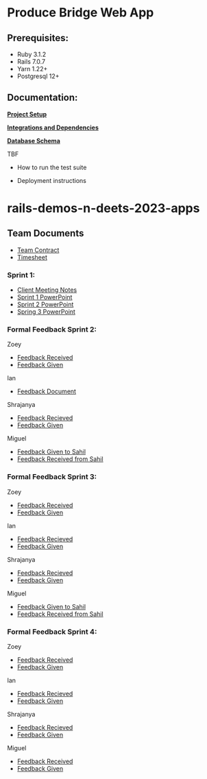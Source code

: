 # Produce Bridge Web App
## Prerequisites:

* Ruby 3.1.2
* Rails 7.0.7
* Yarn 1.22+
* Postgresql 12+

## Documentation:
**[Project Setup](docs/SETUP.md)**  

**[Integrations and Dependencies](docs/INTEGRATIONS_AND_DEPENDENCIES.md)**  

**[Database Schema](docs/DATABASE.md)**  

TBF
* How to run the test suite

* Deployment instructions

# rails-demos-n-deets-2023-apps

## Team Documents  
- [Team Contract](https://docs.google.com/document/d/1tbXNmJYMwqdHkcjde1XJgG0GoCiBV2WF23c4c5wI3Uo/edit?usp=sharing)  
- [Timesheet](https://docs.google.com/spreadsheets/d/1dJXsHF3kowoHCIZ-x002uTObKGMw5I6yy0T6vUkryiU/edit?usp=sharing)

### Sprint 1:
- [Client Meeting Notes](https://docs.google.com/document/d/1rnDvy-J9P4LLmWhArj9_jK88GR9zHlzzvr66PJ88IZQ/edit?usp=sharing)
- [Sprint 1 PowerPoint](https://docs.google.com/presentation/d/1hQm6K4JT6_8Kl99qty4n2GjstrvuQ2J7gzIyzNmsQ6g/edit?usp=sharing)
- [Sprint 2 PowerPoint](https://docs.google.com/presentation/d/1oUVSVruqjbTr0w7JDdiKnXV5gTHb1A24FN-XmMKcD9k/edit?usp=sharing)
- [Spring 3 PowerPoint](https://docs.google.com/presentation/d/1_jeRHJWTzHv9-ywIYHcph0_2OJndtafJgjKscUIAyKI/edit?usp=sharing)

### Formal Feedback Sprint 2:

Zoey 
- [Feedback Received](https://docs.google.com/document/d/1bqyxbz58GqLg867TAtdcJ3SKIr6SRxfT3AE8l6RmpB0/edit?usp=sharing) 
- [Feedback Given](https://docs.google.com/document/d/1UgLT_ZOWkXmXBVO1pMGU03Vv06oN3tTjohiBYkXbovU/edit?usp=sharing)

Ian
- [Feedback Document](https://docs.google.com/document/d/1mOw7n157-HAjHv0Ygya1_LNJpgXFAq4BNOGXU2Poobg/edit?tab=t.0)

Shrajanya
- [Feedback Recieved](https://docs.google.com/document/d/1AUWq2F89tCPMrIMUM_l-w-VuwxtiGSgwpnnpi_YT5t4/edit?tab=t.0)
- [Feedback Given](https://docs.google.com/document/d/18XKn5a28vSDqfPIeJjVPLgTAh5l2UA-nxcvcs8SE3o0/edit?tab=t.0)

Miguel
- [Feedback Given to Sahil](https://livememphis-my.sharepoint.com/:w:/g/personal/meperez_memphis_edu/EXE7cirsRaBGidJR9EafZbABg5Vcw_amtXRyYyUMOB6hzw?e=v5SWAS)
- [Feedback Received from Sahil](https://livememphis-my.sharepoint.com/:w:/g/personal/smalani1_memphis_edu/EZ73jijziwlIpVx4SthHBFkBslXy5nKE7iTAN_zXUBqGjw?e=dgoGDf)



### Formal Feedback Sprint 3:

Zoey 
- [Feedback Received](https://docs.google.com/document/d/1o6065ZPXYxZfulQD7E4n-pq0Oyx-STr6myywS063fO8/edit?usp=sharing)
- [Feedback Given](https://docs.google.com/document/d/1yL6PJs9t-88tmhh4PkhH-9wanzDcAP3T7wp_j4uIhjg/edit?usp=sharing)

Ian
- [Feedback Recieved](https://docs.google.com/document/d/1em-Ht3ljXCr4pb1Q_B8mCujPySXYy46Tu0IbOVM_ck4/edit?tab=t.0)
- [Feedback Given](https://docs.google.com/document/d/1gv7ePsyVqOB8PG2anUAQ3fGoJdU_yv_kU0fJNG-gkRg/edit?tab=t.0#heading=h.tznvd3q0aycl)

Shrajanya
- [Feedback Recieved](https://docs.google.com/document/d/1qDBfQBcWM-hwPDZsYqv3vjyeQhlJ28wWr6_3gebORpA/edit?usp=sharing)
- [Feedback Given](https://docs.google.com/document/d/1Z8RVTlYo2EwKAD3EgpiRJoR27GQ_JbMqgx-1X96sUUg/edit?usp=sharing) 

Miguel
- [Feedback Given to Sahil](https://livememphis-my.sharepoint.com/:w:/g/personal/meperez_memphis_edu/ERy_qzxmXdxCtrhk5mEiO-kBa-22lD_36jLKVksyqhQWfQ?e=AFUmlq)
- [Feedback Received from Sahil](https://livememphis-my.sharepoint.com/:w:/g/personal/meperez_memphis_edu/EYIVvt1bqU5BnJPGnvRGvqQBvYd5LyEgQaF5d2rVemN8CA?e=Th7x14)

### Formal Feedback Sprint 4:

Zoey 
- [Feedback Received](https://docs.google.com/document/d/1ZbvzwUhTL8_ZvGlmD8sHMZed83z3rcdchU_ff-GadT0/edit?usp=sharing)
- [Feedback Given](https://docs.google.com/document/d/167yz-LqjzU5cgszqOa86d2RNS4JFInPg0KRml4UGuOE/edit?usp=sharing)

Ian
- [Feedback Recieved](---)
- [Feedback Given](---)

Shrajanya
- [Feedback Recieved](https://docs.google.com/document/d/14LqW2tW3esqr215mjsynVPkUMZKSSfOhLgHYRfBXgB4/edit?tab=t.0#heading=h.yj6fyeha470a)
- [Feedback Given](https://docs.google.com/document/d/1Z8RVTlYo2EwKAD3EgpiRJoR27GQ_JbMqgx-1X96sUUg/edit?tab=t.0#heading=h.yj6fyeha470a)  

Miguel
- [Feedback Received](---)
- [Feedback Given](---)
